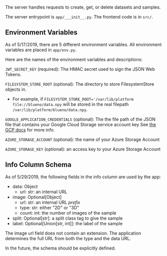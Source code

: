 The server handles requests to create, get, or delete
datasets and samples.

The server entrypoint is `app/___init__.py`.
The frontend code is in `src/`.

## Environment Variables
As of 5/17/2019, there are 5 different environment
variables. All environment variables are placed in `app/env.py`.

Here are the names of the environment variables and descriptions:

`JWT_SECRET_KEY` (required): The HMAC secret used
to sign the JSON Web Tokens.

`FILESYSTEM_STORE_ROOT` (optional): The directory to
store FilesystemStore objects in.

- For example, if `FILESYSTEM_STORE_ROOT='/var/lib/platform`
  `file://blueno/data.npy` will be stored in the real
  filepath `/var/lib/platform/blueno/data.npy`.

`GOOGLE_APPLICATION_CREDENTIALS` (optional): The the file path of the JSON file that contains your Google Cloud Storage service account key
See [the GCP docs](https://cloud.google.com/docs/authentication/getting-started#setting_the_environment_variable) for more info.

`AZURE_STORAGE_ACCOUNT` (optional): the name of your Azure Storage Account

`AZURE_STORAGE_KEY` (optional): an access key to your Azure Storage Account 

## Info Column Schema
As of 5/29/2019, the following fields in the info column
are used by the app:

- data: Object
    - url: str: an internal URL
- image: Optional[Object]
    - url: str: an internal URL _prefix_
    - type: str: either "2D" or "3D"
    - count: int: the number of images of the sample
- split: Optional[str]: a split class tag to give the sample
- label: Optional[Union[str, int]]: the label of the sample
    
The image url field does not contain an extension. The
application determines the full URL from both the type
and the data URL.

In the future, the schema should be explicitly defined.